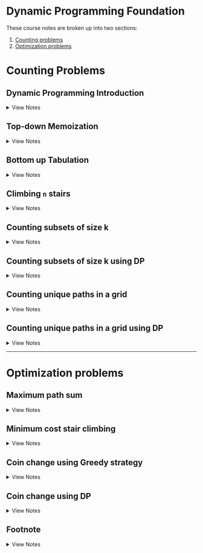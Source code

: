 # Dynamic Programming Foundation

These course notes are broken up into two sections:

1. [Counting problems](#counting-problems)
2. [Optimization problems](#optimization-problems)

# Counting Problems

## Dynamic Programming Introduction

<details>
  <summary>View Notes</summary>

**Definition:** DP is recursion without repetition

**Fib Example:**

*Original:*

``` swift
func fib(n: Int) -> Int {
	if n == 0 || n == 1 {
		return n
	}

	return fib(n-1)+fib(n-2)
}
```

![fib tree](./fibTree.png)

- We can notice that in this tree there is repeating fib(1), feb(2), etc
- Many sub-problems appear multiple times

**Goal:** Avoid repeated work; each unique subproblem must be evaluated only once

**Expectations:** The naive recursive implementation took exponential time

- because of the repeated work. 
- Avoiding the repeating work should make execution much faster
- Current state: expontial time

### Introduciton Quiz:
> The Tribonacci sequence Tn is defined as follows:
> T0 = 0, T1 = 1, T2 = 1
> Tn = Tn-1 + Tn-2 + Tn-3
> Consider the following recursive code which implements the mathematical definition:
>
> What is the running time complexity of this implementation?

**A:** Some exponential in n

</details>





## Top-down Memoization

<details>
  <summary>View Notes</summary>


![fibTree2](./fibTree2.png)


*Original:*

``` swift
func fib(n: Int) -> Int {
	if n == 0 || n == 1 {
		return n
	}

	return fib(n-1)+fib(n-2)
}
```

- The original code was done ina depth first search
- Traversal can be done in in-order, pre-order and post-order
 
What if we stored the result in a hash map:

| key | f(n) = v |
|-----|----------|
| 2   | f(2) = 1 |

- This is called memorandum or memo; something to be remembered but in CS it's called Memoization

``` swift
var memo = [Int: Int]() // hashmap

func fib(_ n: Int) -> Int {
	// it's stored so use it
	if let value = memo[n] {
		return value
	}

	// compute fib(n)
	if n == 0 || n == 1 {
		return n // these are leaf nodes, so no need to store these
	}

	memo[n] = fib(n-1)+fib(n-2)
	return memo[n]!
}
```

**Steps from above code:**
1. we check if it's stored
2. Compute `fib(n)` & store it

**Alternative**

``` swift
var memo = [Int: Int]() // hashmap
memo[0] = 0
memo[1] = 1

func fib(_ n: Int) -> Int {
	// it's stored so use it
	if let value = memo[n] {
		return value
	}

	memo[n] = fib(n-1)+fib(n-2)
	return memo[n]!
}
```

- Still a top-down following DFS 

**Time Complexity:** `O(n) func`

**Space Complexity:** `O(n)` because of memo
	- space trade off for better T(n)

![dai1](./dai1.png)

---

### Top-down Memoization Quiz:

> **Q-1:** What is the running time complexity of this code for calculating the nth Tribonacci number, in terms of n?

**A:** Linear

> **Q-2:** Dynamic programming has the potential to transform exponential-time algorithms to polynomial time.

**A:** True - This was shown via the example of calculating fib(n) or tribonacci(n). 

![slide_22.jpg](./slide_22.jpg)

I got Q-2 wrong, so here's an examply of all the `T(n)`
- Polynomial time is `n^k`
- Exponential time is `2^n`

> **Q-2:** Memoization can only be done by using a hash table data structure, not a simple array. 

**A:** False - As long as it's accessable via constant time, it won't be an issue

### End of section summary:

1. Using memoization we can drastically cut down run time
2. In the case of Fib originally being exponential we were able to cut it down to linear
3. Memoization can be Hash table or array, constant time access is key
4. This was a top-down memoization meaning we check memo at the start of DFS
	- but add it to memo when returning the value back up

Simplest example:

``` swift
var memo = [Int: Int]()

func dfs(_ n: Int) -> Int {
	if let val = memo[n] { return val }

	// some case when n isn't set

	memo[n] = dfs(n)
	return memo[n]!
} // this is an inf loop but just the idea
```

</details>





## Bottom up Tabulation

<details>
  <summary>View Notes</summary>

- A bottom up soltion - prefered by most interviewers
	- and will be what is used most of the time at IK
- Tabulatoin - bottom-up

*Original:*

``` swift
func fib(n: Int) -> Int {
	if n == 0 || n == 1 {
		return n
	}

	return fib(n-1)+fib(n-2)
}
```

^ exponental

*Dependency graphs - Bottom up:*

- "collapse" them into unique nodes
	- No longer using recursion trees but instead using dependency graphs
- A directed graph and Acyclic
- `Acyclic` - because each node only depends on smaller problems
	- it'll never have a cycle
- Making this a `DAG` -> `Dependency Acyclic Graph`

![dai2](./dai2.png)

**Topological Sort:** When we have a `DAG` we can sort the vertices of the graph so that the edges are going in a single direct (left to right).

**Steps:**
1. Calculate the values of `Fib()` in `Top sort order`
2. Then cache them
3. Then return table[n]

![dai3](./dai3.png)

- Now we can calculate this iteratively, bottom up

``` swift
func fib(_ n: Int) -> Int {
    if n == 0 || n == 1 { return n } // base case
    
    // Initialize cache
    var table = [Int?](repeating: nil, count: n+1)
    table[0] = 0 // constants
    table[1] = 1 // constants
    
    for i in 2...n { // loop
        guard let a = table[i-1], let b = table[i-2] else { continue }
        table[i] = a + b
    }
    return table[n]!
}
```

**Time Complexity:** `O(n)` the for loop

**Space Complexity:** `O(n)` cause O(n) space to cache results

---
**Thoughts**

It feels the Top sort variation is really complicated since swift requires optional checks in order to assign a `table[i]`.

I ran a speed test agains both Top sort and memoization and memoization comes on top as well: [Speed test](<./memoize\ vs\ top\ sort\ fib.swift>)

Regardless, from my bits of research, it seems the reason top sort or bottom up versions are better is because it is more stable. The problem with memoization is it requires stack space and is prone to stack overflow since we are using DFS.

|	| Pros| Cons |
|----|--------------------|-----|
|Memoization / Top down / (DFS) | Simple to write. | requires stack space. prone to stackoverflow.|
|Top sort / bottom up | allocate exact memory usage | complicated to write in swift |

---

**Additional efficiency**

- What if we were able to limit the caching size? 
	- We know since it's top up we can limit the amount of memory required after passing data forward

1. Initially we have:
`[fib(0)][fib(1)][fib(2)]`

2. For `fib(3)` we only need `[fib(1)]` & `[fib(2)]`

fib(3) can be stored at index 0:
`[fib(3)][fib(1)][fib(2)]`

3. for `fib(4)` we need `[fib(3)]` & `[fib(2)]`

fib(4) can be stored at index 1:

`[fib(3)][fib(4)][fib(2)]`

4. then for `fib(5)` we need `[fib(3)]` & `[fib(4)]` and we can store it at i = 2

`[fib(3)][fib(4)][fib(5)]`

5. etc

The pattern is as such:
1. Index-0: multiples of 3 or `i % 3 = 0`
2. Index-1: if `i % 3 = 1`
3. Index-2: if `i % 3 = 2`

``` swift
func fib(_ n: Int) -> Int {
    if n == 0 || n == 1 { return n } // base case
    
    // Initialize cache
    var table = [Int?](repeating: nil, count: 3) // only 3
    table[0] = 0 // constants
    table[1] = 1 // constants
    
    for i in 2...n { // loop
        guard let a = table[(i-1)%3], let b = table[(i-2)%3] else { continue }
        table[i%3] = a + b
    }
    return table[n%3]!
}
```

**Time Complexity:** `O(n)` the for loop

**Space Complexity:** `O(1)` cause table size is 3 or constant, 1

### Bottom-up Tabulation Quiz 

> **Q-1:** The nth Tribonacci number can be calculated in O(n) time and using no more than O(n) space. 

**A:** True

> **Q-2:** The nth Tribonacci number can be calculated in O(n) time and using only O(1) space. 

**A:** True

> **Q-3:** Bottom-up tabulation works by

**A:** Transforming recursive calls to a loop. Instead of a recursive implementation of f(n), we have a for loop. 


### End of section summary:

1. Top Sort / Bottom up is faster when limiting cache size (it seems)
2. Bottom up is safer because recursion is prone to stack space stackoverflows
3. With limiting cache size we can have constant space complexity

</details>



## Climbing `n` stairs

<details>
  <summary>View Notes</summary>

By using decrease and conquer we can break the problem into smaller parts.

1. 1 steps have 1 variation
2. 2 steps have 2 variations
3. 3 steps have 3 variations

![dai4](./dai4.png)

From those three whiteboard drawings we can see a pattern and apply that into forming a theory; Can these three be enough to solve any `n` step problems? Why?
- I believe 4 is going to look like three but with one additional 1 step to 4 step jump. There's a visual pattern I can see. It wouldn't look exactly like two `2s` because there would be a jump between 1st step and third step. 

Turns out this is the exact same math as the fibonacci sequence.

- 1 step or 2 steps no other ability to step. 
	- which I think I understand it as `n-1 -> n` & `n-2 -> n` 
	- Why n-1 or n-2?
		- is it because the last move is 1 for 1+1+1+1
		- and the last move for 2 is 2+2+2+2

![dai5](./dai5.png)
The math ^

So the function is nearly the same. The difference being we don't start at zero and we set `1` & `2` as a base case instead of `0` & `1`

``` swift
func stairCounter(_ n: Int) -> Int {
    if n == 1 || n == 2 { return n }
    
    var table: [Int?] = Array(repeating: nil, count: n+1) // plus 1 because starts at 0 and we need 5 open spots
    table[1] = 1
    table[2] = 2
    
    for i in 3...n { // starting at 3 since 1 and 2 are base cases
        guard 
            let a = table[(i-1)%3], let b = table[(i-2)%3] // same as fib
        else { continue }
        table[i%3] = a + b
    }
    
    return table[n%3]!
}
```

**Time Complexity:** `O(n)` the for loop

**Space Complexity:** `O(1)` cause table size is 3 or constant, 1

### Climbing `n` stairs Quiz 

> **Q-1:** TYou are climbing a staircase. It takes n steps to reach to the top (n > 3). Each time you can either climb 1 or 2 steps. In how many distinct ways can you climb to the top? Pick the appropriate recurrence equation:

**A:**

f(n) = f(n-1) + f(n-2), f(0) = 1, f(1) = 1

f(n) = f(n-1) + f(n-2), f(1) = 1, f(2) = 2

> **Q-2:** You are climbing a staircase. It takes n steps to reach to the top (n > 3). Each time you can either climb 1, 2 or 3 steps. In how many distinct ways can you climb to the top? Pick the appropriate recurrence equation with base cases:

**A:** f(n) = f(n-1) + f(n-2) + f(n-3), f(0) = 1, f(1) = 1, f(2) = 2
f(3) should be 4. This means f(0) + f(1) + f(2) = 4. So #4 is the right equation. 

> **Q-3:** How many distinct permutations of the numbers 1 and 2 (in which repetition is allowed) add up to n? Assume that n > 2. For example, if n = 4, the permutations are 2-2, 1-1-2, 1-2-1, 2-1-1, 1-1-1-1. 
> Suppose f(n) = The number of such permutations. 
> Pick the recurrence equation for f(n):

**A:** f(n) = f(n-1) + f(n-2)

**Solution:** 
If we visualize each permutation as a sequence of blanks, the last blank for any of those permutations can be either filled with a 1 or 2. Fo if f(n) is the number of permutations of 1s and 2s adding up to n, it can be split as the number of permutations adding up to n-1 followed by a 1 at the end + the number of permutations adding up to n-2 followed by a 2 at the end. So f(n) = f(n-1) + f(n-2)

This makes total sense because if you add up all the last permutations ending in 2 == n-2 == 2 and all the perms ending in 1 == n-1 = 3

`if n = 4, the permutations are 2-2, 1-1-2, 1-2-1, 2-1-1, 1-1-1-1`

So if we think about the steps problem again, we looked at the final stage of steps, "the ending". The ending ended with either 1 step or 2 steps. If there was a 3rd step, it would be n-3.

### End of section summary:

1. we took a counting problem
2. with decrease and conquer we found a recurrence equation
3. with DP, we implimented a recursive / iterative implementation w/o repetition
	- which turned out to be the same as fib

### Personal thoughts:

~~I kind of get how we got i-1 & i-2 for the steps but I doubt I understand it enough to figure it out on another problem.~~

See what I wrote in `Q-3` but summary: We can look at the final literal step of what is possible. So in the 2 stairs problem, we knew that final move up the staircase would either be 1 step or 2 steps. So n-1 and n-2 respectively. If the child could jump 3 steps, the ending would also have 3 or n-3.

</details>




## Counting subsets of size k

<details>
  <summary>View Notes</summary>

![dai6](./dai6.png)

Using pascals triangle we can determine the k elements out of a set of n elements.

For example, we have a class room of n students and we want groups of k students. Within each group, order doesn't matter and a student can only belong in a single group.

By using the lazy manager strat, we only make a decision about the 1st student.

This type of counting subsets of size k is visually seen as `c(n,k)` or `n choose k`

`c(n,k) = c(n-1) + c(n-1, n-k)`

**Refresher on pascals triangle**

- To get any value in the triangle, you add the previous two above it.

In the above diagram, `c(4, 2) = c(3, 1) + c(3, 1)` or `6 = 3 + 3`


Original recursive example:

``` swift
func c(_ n: Int, _ k: Int) -> Int {
	// base case
	if k == 0 || k == n { return 1 }

	// recursive case
	return c(n-1, k) + c(n-1, k-1)
}
```

**Time Complexity:** `O(2^n)` 
(n, 0) + (n, 1) + (n, 2) ... (n, n) = 2^n

---

We can see in the diagram that:

- the outside edge has `1` going all the way down both sides.
- the repition of `3` & `4` are visible
- there is probably a battern with middle even numbers `2` and `6`, lets try it

```
        1
       1 1
      1 2 1
     1 3 3 1
    1 4 6 4 1
  1 5 10 10 5 1
1 6 50 100 50 6 1
```

There might even be a pattern in counting:

- cause we can see a 1's on the left and right edge
- then the second diagonal from left to right || right to left shows: `1, 2, 3, 4, 5 6`
- but the line after seems to have a weird pattern `1,3,6,10,50`
- regardless, there is this triangle pattern with each inner pattern that should be taken care of in DP

### End of section summary:

- Seeing the pattern is important but also identifying the time complexity inorder to explain the benefit of DP.

</details>




## Counting subsets of size k using DP

<details>
  <summary>View Notes</summary>


Still looking at pascals triangle:

```
         1
        1 1
       1 2 1
      1 3 3 1
     1 4 6 4 1
   1 5 10 10 5 1
 1 6 50 100 50 6 1
```


Previously in the recursion class we were able to get the c(n,k) func down to `O(n)` by using factorial

```
c(n,k) = n! / k!(n-k)!
```

- The problem with this is large numbers will cause stackoverflows

With DP we can get this down to `O(nk)`

`c(n,k) = c(n-1, k) + c(n-1, k-1)`

How many subproblems in the above formula?

- the first parameter is n which can vary:
	- n, n-1 .... 0
	- which mean n+1 choices
- the second parameter is k which can vary:
	- k, k-1 .... 0
	- which mean k+1 choices
- so: `(n+1)*(k+1)` which is polynomial

**Q:** Why is it n+1 and k+1 choices? where does the +1 come from?
**A:** The +1 is for the 0 because in subsets, the empty set is also considered a subset

**Prithu's comment:**

- +1 is for the 0. So (1,2,3...n) which is 'n' choices plus the 0
- If you see the pascals triangle in the previous video, it shows the choices for n and k
- When finding subsets, an empty set is also considered a subset.


If we compute each subproblem once, we should improve the time complexity with less repition.

---

In this problem we create a dependency graph:

![dai7](./dai7.png)

Ultimately, we want to solve the red circled `c(n,k)`.

**Q:** Where is c(n-1, k)? Where is c(n-1, k-1)?

- in the graph it's obvious to see

**Q:** What does this look like in the graph?

![dai8](./dai8.png)

This is the entry point in repeating patterns for our bottom up approach

- This will become form of topological sort

---

We know `c(n, 0) = 1` & `(n,n) = 1` where `k = n`

- the fact that `(n,n)` means there'll be a diagonal that goes all the way down to `(k,k)``
	- but this doesn't mean `(n,k)` is where `(n,k)` ends
	- anything above the diagonal are not useful, as seen in red below

![dai9](./dai9.png)

Topological sort order would be left to right as seen in blue
- at the very end we'd reach `(n,k)` and have our solution.

``` swift
func c(n,k) {
	// base case
	if k == 0 || k == n {
		return 1 // as we saw above
	}

	// a 2D array of size (n+1)*(k*1)
	var table: [[Int?]] = Array(repeating: Array(repeating: nil, count: (k*1)), count: (n+1))

	for row in 0...n {
		table[row][0] = 1 // column 0 is all 1
	}

	for col in 0 to k {
		table[col][col] = 1 // the diagonal where (n,n)
	}

	for row in 2...n { // starting at 2 because 1 & 2 are already populated
		for col in 1...min(row, k) { // why? see below

			table[row][column] = // c(n,k) = c(n-1, k) + c(n-1, k-1)
				table[row-1][col] + // from the original formula
				table[row-1][col-1] // form the original formula

		}
	}
	return table[n][k] // solution will exist now
}
```

**Q:** I'm hazy on the `for col in 1...min(row, k)`, why?

- What is the right most column? 
	- for layer 0 it's column 0 
	- for layer 1 it's column 1
	- for layer 2 it's column 2
	- as seen in the dia below (green to yellow circle):

![dai9](./dai9.png)

- Why not just be row number? well if the row number passes k (it's getting closer and closer to `n`) once the number exceeds `k` it should be capped at k
	- Still don't understand
		- if n = 5 & k = 4
			- layers go from: 		0, 1, 2, 3, 4, 5 (n+1) row
			- columns (k) go from:	0, 1, 2, 3, 4, 5 (k+1) column
		- So in this example k=4, but we get a 5th column, so min it at constant k=4 cause we don't care about larger than k


---

**Time Complexity:** `O(nk)` because of the for loop

**Space Complexity:** `O(nk)` because of the table matrix

---

**Q:** Is there space here that we can reuse to use less space?

- yes, previous lay becomes useless after a row has been iterated. So we can reuse the space in layers
	- a layer only depends on the previous layer
		- layers i and i+1
	- this optimized version would come down to:
		- **Space Complexity:** `O(k)` because each layer uses O(k) space where k is the column or row length

### End of section summary:

- The n+1 and k+1 are +1 because the empty set is also considered a subset
- It seems DP allows working with large data safer from stackoverflow.
	- meaning the benefit I'm seeing is in regards to large data
- two variables multipled by each other in time complexity is polynomial
	- O(n*m) is polynomial
- This uses a topological sorting, but why?
	- because it's linear ordering with directed acyclic graph.
	- (n-1,k-1) -> (n,k) & (n-1, k) -> (n,k)

![dai9](./dai9.png)

- I think I understand why we capped at `k` with the min(row,k) but I need to be aware of it when practicing problems. How do I know when to do this? in subsets size of k, we only can count against k it seems.

### Counting subsets of size k using DP Quiz

> **Q-1:** The number of entries in row n of Pascal’s triangle is (assuming n = 0 for the apex at the top):

**A:** n+1; Row 0 has 1 entry. Row 1 has 2 entries. Row 2 has 3 entries and so on. 

> **Q-2:** The sum of all the entries in row n of Pascal’s triangle is:

**A:** 2^n; C(n,0) + C(n,1) + … + C(n,n) = Number of subsets of any size that can be formed out of the n elements = 2^n

```
        1 	<- 2^0 = 1 = 1
       1 1 	<- 2^1 = 1+1 = 2
      1 2 1 	<- 2^2 = 1+2+1 = 4
     1 3 3 1 	<- 2^3 = 1+3+3+1 = 8
    1 4 6 4 1
  1 5 10 10 5 1
1 6 50 100 50 6 1
```


> **Q-3:** In the implementation of C(n,k) discussed in the video, if k < n, then the valid entries in table are identical to rows 0 to n in Pascal’s triangle. 

**A:** False; The entries in rows k+1… n would be an incomplete prefix of the entries in the corresponding row of Pascal’s triangle. 

- because it would be a partial triangle

> **Q-4:** In the implementation of C(n,k) discussed in the video, if k = n, then the valid entries in table are identical to rows 0 to n in Pascal’s triangle.

**A:** True; it'll be a full triangle. 

> **Q-5:** Pascal’s triangle can be constructed upto row n in time (pick the tightest asymptotic bound):

**A:** O(2^n); Use the same DP method used to compute C(n,k). Constructing row i will take O(i) time. Summing this for all i in 1 to n, we get T(n) = O(n^2)

> **Q-6:** The value of C(n,k) is (assume k << n)

**A:** O(n^k); Note that the question is not asking about the time to calculate C(n,k). It is asking what is the asymptotic complexity of the VALUE of C(n,k), assuming that k is a small constant. C(n,1) is O(n). C(n,2) = n(n-1)/2 = O(n^2) and so on. 

</details>




## Counting unique paths in a grid

<details>
  <summary>View Notes</summary>

### Quick recap

|Example| type | w/ DP | Arry type |
|-------|------|----|-----------|
|fib(n) | recurrence question with one parameter | efficient implimentation with no repeated work | 1D array |
| fib(n) counting problem w/ decrease and conquer | recurrence question with one parameter | efficient implimentation with no repeated work | 1D array |
| c(n,k) | recurrence question with two parameter | efficient implimentation with no repeated work | 2D array |
| counting problem w/ decrease and conquer| recurrence question with two parameter | efficient implimentation with no repeated work | 2D array |

### The problem:

Given a 2D grid with m rows and n columns, count the number of unique paths starting at the top-left corner and getting to the bottom-right corner. All move must either go right or down.

```
		n = 3
	________________
	|__s_|____|____|
m=2	|____|____|__e_|

// where s is start & e is end
```

Three different paths the robot can take to from from s to e. as seen in red

![dai10](./dai10.png)

- move right: 0 -> n-1
- move down: 0 -> m-1

A unique path will include `(m-1)+(n-1)` or `m+n-2`

> This is very similar to the problem with forming a committee or class group problems. because each committee we form, the "path" of selected students.

`c(m+n-2, n-1) = c(m+n-2, m-1) where m-1 = m+n-2-(n-1)`

- move right = c(m+n-2, n-1)
- move down = c(m+n-2, m-1)

The teacher suggests a better way to address this problem that wil be beneficial for when there are obstacles in the path.

### End of section summary:

- it's n-1 and m-1 because start starts at 0 in the array.
- this is identical to the grouping problem because you either choose a student or don't. The math looks different to me though.
	- Group students: `c(n,k) = c(n-1, k) + c(n-1, k-1)`

</details>




## Counting unique paths in a grid using DP

<details>
  <summary>View Notes</summary>

### A decrease and conquer approach to counting the number of unique paths

![dai11](./dai11.png)

- We used a d&q approach to climb the stairs but that was 1D by looking at the last move.
	- it was either 1 step (previous step) or 2 steps (previous previous step).
	- f(n) = f(n-1)+f(n-2)

We should be able to use the same method in a 2D.

We can reach the final spot from the top or from the left:

![dai12](./dai12.png)

If we know the number of paths from left and top block, we can use lazy manager to calculate the end point.

``` pseudocode
f(m-1, n-1) = #unique paths to (m-1, n-1) from (0,0)
	= f(m-2, n-1) + f(m-1, n-2)
```

**Q:** How many unique subproblems? `m*n`

- we can visualize them as a vertext as in a dependency problem.
	- m*n vertices w/ edges top and left

Again, another topological sort problem; going left to right in each layer / row.

**Q:** What are the base cases?
**A:** 0 column and 0 row don't have neighbors, so we can set this initially
	- only right -> right -> right exclusively
	- only down -> down -> ddown exclusively.

``` swift
func countPaths(_ m: Int, _ n: Int) -> Int? {
    // 2D table of size m*n includes solutions in top sort order
    var table: [[Int?]] = Array(repeating: Array(repeating: nil, count: (n)), count: (m))
    
    // base cases
    for i in 0...m-1 { // column 0
        table[i][0] = 1
    }
    
    for j in 0...n-1 { // row 0
        table[0][j] = 1
    }

    // go row by row from 1 to m-1 and 1 to n-1
    for row in 1...m-1 {
        for col in 1...n-1 {
            guard 
                let a = table[row-1][col], // from top
                let b = table[row][col-1] // from left
            else { continue }
            // store the value of table[row][col]
            table[row][col] = a+b 
        }
    }

    return table[m-1][n-1]
}
```

**Time Complexity:** `O(mn)` because of the for loop

**Space Complexity:** `O(mn)` because of the table matrix

---

``` swift
func countPaths(_ m: Int, _ n: Int) -> Int? {
    // 2D table of size m*n includes solutions in top sort order
    var table: [[Int?]] = Array(repeating: 
                                    Array(
                                        repeating: nil, 
                                        count: (n)
                                    ), 
                                count: (m)
    )
    
    // base cases
    for i in 0...m-1 { // column 0
        table[i%2][0] = 1
    }
    
    for j in 0...n-1 { // row 0
        table[0][j] = 1
    }

        // go row by row from 1 to m-1 and 1 to n-1
    for row in 1...m-1 {
        for col in 1...n-1 {
            guard 
                let a = table[(row-1)%2][col], // from top
                let b = table[row%2][col-1] // from left
            else { continue }
            // store the value of table[row][col]
            table[row%2][col] = a+b 
        }
    }

    return table[(m-1)%2][n-1]
}
```

**Q:** What if we only used two layers?

**Space Complexity:** `O(2n)` or `O(n)` because only using two rows

If the rows were smaller than the number of columns, this wouldn't be as efficient because it'd better to reuse column space instead of row space. 

**Space Complexity:** `O(2m)` or `O(m)` because only using two rows

### Counting unique paths in a grid using DP Quiz

> **Q-1:** The number of unique paths from the top left to the bottom right cell of a 3 x 3 grid is (assuming each step is a move to the right or down): 

**A:** 6; m = n = 3 in this problem. C(m+n-2, m-1) = C(4,2) = 6

> **Q-2:** The number of unique paths from the top left to the bottom right cell of a 5 x 5 grid is (assuming each step is a move to the right or down): 

**A:** 70; m = n = 5. So C(m+n-2, m-1) = C(8, 4) = (8x7x6x5)/(4x3x2x1) = 70

- what if it was 10x10? c(m+n-2, m-1) = C(18, 9) = （18*17*16*15*14*13*12*11*10)/(9*8*7*6*5*4*3*2*1) = 48,620.
	- huh, so some kind of cascading (n-1)*(n-2)... 1 thing

> **Q-3:** The number of unique paths from the top right to the bottom left cell of an m x n grid is (assuming each step is a move to the left or down): 

**A:** C(m+n-2,m-1)

> **Q-4:** The number of unique paths from the bottom right to the top left cell of an m x n grid is (assuming each step is a move to the left or up): 

**A:** `C(m+n-2,n-1)` or `C(m+n-2,m-1)`; This is also a flipped version of the same original problem and so the analysis is still the same. Note that C(m+n-2,n-1) = C(m+n-2,m-1) so there are two correct solutions. 

> **Q-5:** If the CountPaths problem was modified to allow for a diagonal move (in the down-right direction) in addition to the two existing moves, the ONLY change needed in the code to handle it is to have the following line inside the nested for loop: 

**A:** `table[row][col] = table[row-1][col] + table[row][col-1] + table[row-1][col-1]`

> **Q-6:** If the CountPaths problem was modified to allow for a diagonal move (in the down-right direction) in addition to the two existing moves, the DP algorithm could be modified to still run in O(mn) time. 

**A:** True

> **Q-7:** If the CountPaths problem was modified to allow for a left move in addition to the two existing moves, the number of unique paths would be: 

**A:** Infinite; Allowing for a left move in addition to right and down moves would lead to the creation of cyclical paths. Once you have cycles, there would be an infinite number of unique paths, each going around a cycle different number of times before exiting it. 

> **Q-7:** If the CountPaths problem was modified to allow for a left move in addition to the two existing moves, we can still get the order in which subproblem vertices need to be solved via topological sort. 

**A:** False


### End of section summary:

- Now I understand how to shrink the space complexity now using 2 layers and %2 on rows 🎉
- if column are larger than rows, it's better to reuse column space instead of row space.
- Just because we are going from `s` to `e` doesn't mean this is a quickest path problem. So that means, if we our bot could go left, right and down, it would would have inf choices unless the sole purpose was to get to a spot asap.

</details>

---

# Optimization problems

## Maximum path sum

<details>
  <summary>View Notes</summary>

### Recap

1. we started with counting problems
2. now we will look at optimization problems

Optimization problems can consist of two variations:

1. minimize - some overall value
2. maximize - some overall value

DP was original created for this kind of problems.

---

Back to the problem where the robot could move left or down. In the optimization problem version, each grid will have a value. For example, how much it will collect of an item at each block.

![dai13](./dai13.png)

- The value of the path is the sum of all the steps taken in that path.

We want to find the maximum path - which path collects more? and can we keep track of the path?

- computing the value of each one is bad because it'll be exponential there has to be a better way.

### Let's try a decrease and conquer method again:

- the movement is the same from top and from left
- the value of top is x and the vlaue of left is y, we can compute the max path of the bottom right cell:

![dai14](./dai14.png)

We can make the following claim (This is called optimal substructure):

- if `S ---> E` is the best path
- `S ---> an arbitrary T` is the best path to `T`
- then any prefix of it is also the best path
	- the best path to T is a prefix to the best path of E from S

What does optimal substructure allow us to do?

- If i know the opt path to both of me neighbors, I can extend it by 1 more step
- compute:
	- x + points in my cell
	- y + points in my cell
	- then compare the two. Which ever gives a large number, we take that path

In a simple solution, we'll have a lot of repitions:

``` swift
func maxPath(grid: [[Int]]) -> Int {
    let m = grid.count
    let n = grid[0].count
    var table: [[Int?]] = Array(repeating: 
                                    Array(
                                        repeating: nil, 
                                        count: (n) // n
                                    ), 
                                count: (m) // m
    )
    
    // Initialization
    
    // table[i][j] will store the value of the max path from (0,0) to (i,j)
    table[0][0] = grid[0][0] // start at "s"
    
    for j in 1...n-1 { // all the values in row 0 will include their best path values
        table[0][j] = grid[0][j-1] + grid[0][j]
    }
    
    for i in 1...m-1 { // all the values in column 0 will include their best path value
        table[i][0] = grid[i-1][0] + grid[i][0]
    }
    
    // we did these two for loops because they don't have a max only calculating from above it
    
    // traverse through the entire matrix row by row (left to right)
    
    for row in 1...m-1 {
        for col in 1...n-1 {
            // fill in value of table[row][col]
            table[row][col] = // the optimal value
                grid[row][col] + // my points
                max(table[row-1][col]!, table[row][col-1]!) // pick the best value between the top or left
        }
    }
    
    return table[m-1][n-1]! // optimal value for m/n (bottom right most point)
}

```

- we can view each cell as a vertex and edges as the left or top:

![dai15](./dai15.png)

**Time Complexity:** `O(mn)` because of the for loop

**Space Complexity:** `O(mn)` because of the table matrix

What if we had to return the optimal path itself?

- we'd need to keep a record from the value in max():

What if we wanted to get the min collected value?

- we'd use the `min(table[row-1][col]!, table[row][col-1]!)` instead

---

1. Let's try it on the sample grid:

![dai16](./dai16.png)

2. the optimal value for the edges:

![dai17](./dai17.png)

3. the optimal value for the first max from left or top:

![dai18](./dai18.png)  

4. Final solution:

![dai19](./dai19.png)  


### Maximum path sum Quiz

- I went through them but trying speed up study so paste these in later: https://uplevel.interviewkickstart.com/resource/rc-resourcecollection-205600-491360-164-910

### End of section summary:

- Optimization problems related to min and max problems
- Using a matrix seems to be the proper way to path sum
- We could have used a copy of the graph and manipulated it there
- We used a decrease and conquer method in this problem
- if S-->E is the best path, S-->T or T-->E where T is optimal is a prefix to the path
- max and min on the movement gives max or min of the path
- Timecomplext and space complexity (currently) are the same as previous O(nm)

</details>

## Minimum cost stair climbing

<details>
  <summary>View Notes</summary>

### Optimization problem of stair climbing

- this is a 1D optimization problem 
- so each step has a "cost" that is obtained when landing on it

![dai20](./dai20.png)  

Find the cheapest way to climb up:

- no cost in the floor above or below (in agree)
- highest: if we took every step `10+15+20=45`
- min: 15 - stepping the middle stp

![dai21](./dai21.png)  

enumerating this solution would be exponental. we can get this in polynomial time, so we need to solve this without repitition.

### Decrease and conquer method:

- the same prefix claim is valid here where S->E, S->T is optimal. 
	- optimal substructure

``` swift
func minCostStair(_ stairs: [Int]) -> Int {
    var table = stairs
    table[0] = 0 // give the start a 0 for the green part
    table.append(0) // give the end a 0 for the green part

    let n = table.count-1

    
    for i in 2...n { // starting at 3 since 1 and 2 are base cases
        if i == 0 { continue } // 0 is always the same
        table[i] = table[i] + min(table[i-1], table[i-2])
    }
    
    return table[n]
}

print(minCostStair([10,15,20])) // 15
```

**Time Complexity:** `O(n)` as we are traversing the entire array

**Space Complexity:** `O(n)` // only the array

---

### Maximum path sum Quiz

- I went through them but trying speed up study so paste these in later: 
https://uplevel.interviewkickstart.com/resource/rc-mcq-205600-491360-103-524-2651235


### End of section summary:

- this is a 1D optimization problem
- we can copy the stairs array and append 0 to start and end to make things eaiser.
- this isn't that different from the previous matrix s-e path problem just it's 1D
- it doesn't make since to use max if all the values are positive, unless we are looking for the highest collection path, as max would just be step after step. 
	- negative numbers would change that.

</details>


## Coin change using Greedy strategy

<details>
  <summary>View Notes</summary>

### The coin change problem

> A cashier gives change to customers (only coins). They need to use the fewest coins possible whenever they give change.
>
> Given: coins of different deominations and a total "amount" of money, computer the fewest number of coins that you need to makeup that amount?
>
> example: coin: [1,2,5] amount: 11 units
> 		5+5+1=11 means: 3 coins
> What is the fews coins with an unlimited supply?
> 	return -1 if no valid change amount


Steps to solve the problems:

1. what kind of problem is this? 
	- minimization problem (optimization prob), which means DP
2. How to solve? 
	- Brute force is exponental so decrease and conquer
3. 

- [x] I think it can use subtraction, lets see if i'm correct
	- maybe even division for the DP

### Greedy Strategy

Subtraction and division but can also be addition by bounds and moving down to smaller coins. This is called Greedy Strategy. -- seems I might be right!

Example: 253 = 253/5=Int(50) = 250+2 = 252+1 = 253

---

What if we change the coins to [1, 5, 7] and amount 10:

- if we pick 7 (largest) but then we'd need to pick `1` 3 times.
	- 7+1+1+1=10 (4)
- but 5+5=10 would be less coins (2)

in this case the greedy strategy wouldn't work.
- so I was wrong, it works in some cases but not all.

### End of section summary:

- Greedy Strategy doesn't always work for finding the minimum of a problem
- the max of the coin problem would be the smallest amount

</details>




## Coin change using DP

<details>
  <summary>View Notes</summary>

### The coin change problem

> Given: coins of different denominations
>		coins=[1,2,5]
>
> and a total amount of money:
>		amount=11
>
> computer the fewest # coins needed to make that amount

- [x] Always be thinking "the greedy" problem will never work!

### Steps to solve the problems:

1. what kind of problem is this? 
	- minimization problem (optimization prob), which means DP
2. How to solve? 
	- Brute force is exponental so decrease and conquer
		- this is the hardest part so:
		- break it up into any optimal solutions
3. Identify all the different prossible subproblems
4. Identify the dependency graph
5. Identify the data structure - cache the solution to the subproblem 1D or 2D table

Optimal Substructure:

- why is it so important?
	- because i can now become a lazy manager and determine the last coin that would lead to amount `a`
- think of the last coin to hit `a`

![dai22](./dai22.png)  

Since there are currently 3 different coins, we would have to call 3 separate subordinates to solve their part of the solution for it. "Find the optimal way to get a-5 or a-2 or a-1", they come back with optimal solutions.

![dai22](./dai23.png)  

Which of the tree do I pick? min(x,y,z) + "1 coin of any denomination"

### step 2: recursion problem:

``` pseudocode
let f(a) = fewest # of coins needed to make amount a // my problem

coins = [c, c2, c3, ... ck] // can be any sequence. so we call k subords

f(a-c1) <- subord
f(a-c2) <- subord
f(a-ck) <- subord

then I use the fews number of the subord

f(a) = min_k(f(a-ck))+1 // step 2 is complete
```

### step 3: Identify all the different prossible subproblems

- a+1 distinct subproblems possible

### step 4: Identify the dependency graph

- why? so we can determine which order to compute the subprob solution in
	- top sort order to compute the solution
		- left to right
- each subprogram -> vertex
- the edge depends on (a-ck)


### step 5: Identify the data structure used to store subproblem solutions

`table[i] = the solution of subproblem of size i = f(i)`

### step 6: program the DP algo

``` swift
func coinChange(amount: Int, coins: [Int]) -> Int {
	var table: [Int?] = Array(repeating: nil, count: amount+1)

	// base case
	table[0] = 0 // no coins needed

	var minValue = Int.max

	// traverse the array
	for i in 1...amount {
		// compute and store the solution of f(i)
		for c in coins {
			if i-c >= 0 {
				minValue = min(minValue, table[i-c]) // which of the minValues is the smallest

			}
		}
		table[i] = 1 + minValue 
	}

	return table[amount] ?? -1
}

```

We could do the above without the minValue by just initializing the table with `Int.max`

``` swift
func coinChange(amount: Int, coins: [Int]) -> Int {
    var table: [Int] = Array(repeating: Int.max, count: amount+1)
    
    // base case
    table[0] = 0 // no coins needed
    
    // traverse the array
    for i in 1...amount {
        // compute and store the solution of f(i)
        for c in coins {
            if i-c >= 0 {
                table[i] = min(table[i], table[i-c]) // which of the minValues is the smallest
                
            }
        }
        table[i] = table[i] + 1
    }
    
    return table[amount] ?? -1
}

print(coinChange(amount: 10, coins: [1,5,7])) // 2

```


---

**Time Complexity:** `O(a*k)` as we are traversing the k and amount

**Space Complexity:** `O(a)` // only the k array

### Quiz


### End of section summary:

- Greedy strategy should be avoided at all costs, even if it's possible to do. You'll need to prove it to the interviewer and it might take longer than just doing DP

The 6 steps to solving a DP problem:

1. what kind of problem? Is it optimization or counting?
2. How do you solve it? Decrease and conquer seem to always be the answer
3. Identify all the different possible subproblems?
4. Identify the dependency graph
5. Identify the data structure - 1D or 2D table

</details>




## Footnote

<details>
  <summary>View Notes</summary>

### Richard Bellman invented DP

- due to politic avoidance, he picked the word programming and dynamic to hide that he was working in mathmatics and research.

</details>